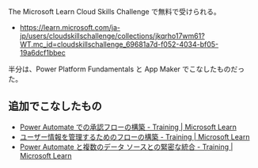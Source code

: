 The Microsoft Learn Cloud Skills Challenge で無料で受けられる。

* https://learn.microsoft.com/ja-jp/users/cloudskillschallenge/collections/jkqrho17wm61?WT.mc_id=cloudskillschallenge_69681a7d-f052-4034-bf05-19a6dcf1bbec

半分は、Power Platform Fundamentals と App Maker でこなしたものだった。

## 追加でこなしたもの

* [Power Automate での承認フローの構築 \- Training \| Microsoft Learn](https://learn.microsoft.com/ja-jp/training/modules/build-approval-flows/?WT.mc_id=cloudskillschallenge_69681a7d-f052-4034-bf05-19a6dcf1bbec)
* [ユーザー情報を管理するためのフローの構築 \- Training \| Microsoft Learn](https://learn.microsoft.com/ja-jp/training/modules/manage-user-information/?WT.mc_id=cloudskillschallenge_69681a7d-f052-4034-bf05-19a6dcf1bbec)
* [Power Automate と複数のデータ ソースとの緊密な統合 \- Training \| Microsoft Learn](https://learn.microsoft.com/ja-jp/training/modules/multiple-data-sources/?WT.mc_id=cloudskillschallenge_69681a7d-f052-4034-bf05-19a6dcf1bbec)

